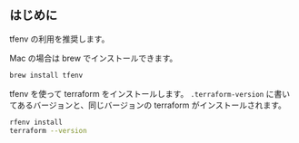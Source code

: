 ## はじめに

tfenv の利用を推奨します。

Mac の場合は brew でインストールできます。

```sh
brew install tfenv
```

tfenv を使って terraform をインストールします。 
`.terraform-version` に書いてあるバージョンと、同じバージョンの terraform がインストールされます。

```sh
rfenv install
terraform --version                                                                                          [master]
```

